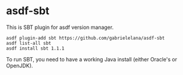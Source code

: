 # asdf-sbt

This is SBT plugin for asdf version manager.

``` shell
asdf plugin-add sbt https://github.com/gabrielelana/asdf-sbt
asdf list-all sbt
asdf install sbt 1.1.1
```
To run SBT, you need to have a working Java install (either Oracle's or OpenJDK).

